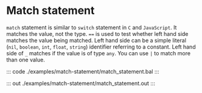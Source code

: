 # Match statement

`match` statement is similar to `switch` statement in `C` and `JavaScript`. It matches the value, not the type.
`==` is used to test whether left hand side matches the value being matched. Left hand side can be a
simple literal (`nil`, `boolean`, `int`, `float`, `string`) identifier referring to a constant.
Left hand side of `_` matches if the value is of type `any`. You can use `|` to match more than one value.

::: code ./examples/match-statement/match_statement.bal :::

::: out ./examples/match-statement/match_statement.out :::